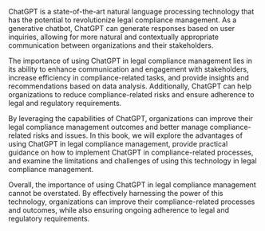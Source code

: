 

ChatGPT is a state-of-the-art natural language processing technology that has the potential to revolutionize legal compliance management. As a generative chatbot, ChatGPT can generate responses based on user inquiries, allowing for more natural and contextually appropriate communication between organizations and their stakeholders.

The importance of using ChatGPT in legal compliance management lies in its ability to enhance communication and engagement with stakeholders, increase efficiency in compliance-related tasks, and provide insights and recommendations based on data analysis. Additionally, ChatGPT can help organizations to reduce compliance-related risks and ensure adherence to legal and regulatory requirements.

By leveraging the capabilities of ChatGPT, organizations can improve their legal compliance management outcomes and better manage compliance-related risks and issues. In this book, we will explore the advantages of using ChatGPT in legal compliance management, provide practical guidance on how to implement ChatGPT in compliance-related processes, and examine the limitations and challenges of using this technology in legal compliance management.

Overall, the importance of using ChatGPT in legal compliance management cannot be overstated. By effectively harnessing the power of this technology, organizations can improve their compliance-related processes and outcomes, while also ensuring ongoing adherence to legal and regulatory requirements.
